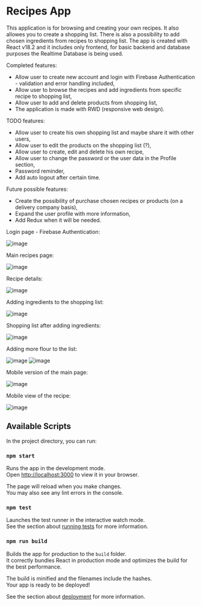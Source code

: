 # Recipes App

This application is for browsing and creating your own recipes. It also allowes you to create a shopping list. There is also a possibility to add chosen ingredients from recipes to shopping list.
The app is created with React v18.2 and it includes only frontend, for basic backend and database purposes the Realtime Database is being used.

Completed features: 
- Allow user to create new account and login with Firebase Authentication - validation and error handling included,
- Allow user to browse the recipes and add ingredients from specific recipe to shopping list,
- Allow user to add and delete products from shopping list,
- The application is made with RWD (responsive web design). 

TODO features:
- Allow user to create his own shopping list and maybe share it with other users,
- Allow user to edit the products on the shopping list (?),
- Allow user to create, edit and delete his own recipe,
- Allow user to change the password or the user data in the Profile section,
- Password reminder,
- Add auto logout after certain time.

Future possible features:
- Create the possibility of purchase chosen recipes or products (on a delivery company basis),
- Expand the user profile with more information,
- Add Redux when it will be needed.

Login page - Firebase Authentication:

![image](images/login.png)

Main recipes page:

![image](images/main.png)

Recipe details:

![image](images/recipe.png)

Adding ingredients to the shopping list:

![image](images/ingredients.png)

Shopping list after adding ingredients:

![image](images/list.png)

Adding more flour to the list:

![image](images/adding.png)
![image](images/result.png)

Mobile version of the main page:

![image](images/mobile.png)

Mobile view of the recipe: 

![image](images/mobileRecipe.png)




## Available Scripts

In the project directory, you can run:

### `npm start`

Runs the app in the development mode.\
Open [http://localhost:3000](http://localhost:3000) to view it in your browser.

The page will reload when you make changes.\
You may also see any lint errors in the console.

### `npm test`

Launches the test runner in the interactive watch mode.\
See the section about [running tests](https://facebook.github.io/create-react-app/docs/running-tests) for more information.

### `npm run build`

Builds the app for production to the `build` folder.\
It correctly bundles React in production mode and optimizes the build for the best performance.

The build is minified and the filenames include the hashes.\
Your app is ready to be deployed!

See the section about [deployment](https://facebook.github.io/create-react-app/docs/deployment) for more information.

